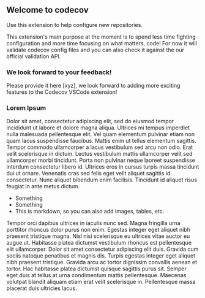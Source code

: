 ## Welcome to codecov

Use this extension to help configure new repositories.

This extension's main purpose at the moment is to spend less time fighting configuration and more time focusing on what matters, code! For now it will validate codecov config files and you can also check it against the our official validation API.

### We look forward to your feedback!

Please provide it here [xyz], we look forward to adding more exciting features to the Codecov VSCode extension!

### Lorem Ipsum

Dolor sit amet, consectetur adipiscing elit, sed do eiusmod tempor incididunt ut labore et dolore magna aliqua. Ultrices mi tempus imperdiet nulla malesuada pellentesque elit. Vel quam elementum pulvinar etiam non quam lacus suspendisse faucibus. Mattis enim ut tellus elementum sagittis. Tempor commodo ullamcorper a lacus vestibulum sed arcu non odio. Erat velit scelerisque in dictum. Lectus vestibulum mattis ullamcorper velit sed ullamcorper morbi tincidunt. Porta non pulvinar neque laoreet suspendisse interdum consectetur libero id. Ultrices eros in cursus turpis massa tincidunt dui ut ornare. Venenatis cras sed felis eget velit aliquet sagittis id consectetur. Nunc aliquet bibendum enim facilisis. Tincidunt id aliquet risus feugiat in ante metus dictum.

- Something
- Something
- This is markdown, so you can also add images, tables, etc.

Tempor orci dapibus ultrices in iaculis nunc sed. Magna fringilla urna porttitor rhoncus dolor purus non enim. Egestas integer eget aliquet nibh praesent tristique magna. Nisl nisi scelerisque eu ultrices vitae auctor eu augue ut. Habitasse platea dictumst vestibulum rhoncus est pellentesque elit ullamcorper. Dolor sit amet consectetur adipiscing elit duis. Gravida cum sociis natoque penatibus et magnis dis. Turpis egestas integer eget aliquet nibh praesent tristique. Gravida arcu ac tortor dignissim convallis aenean et tortor. Hac habitasse platea dictumst quisque sagittis purus sit. Semper eget duis at tellus at urna condimentum mattis pellentesque. Maecenas volutpat blandit aliquam etiam erat velit scelerisque in. Pellentesque massa placerat duis ultricies lacus.
